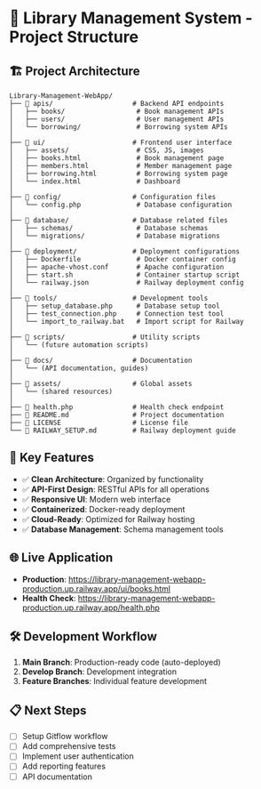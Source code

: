 # 📁 Library Management System - Project Structure

## 🏗️ **Project Architecture**

```
Library-Management-WebApp/
├── 📁 apis/                    # Backend API endpoints
│   ├── books/                  # Book management APIs
│   ├── users/                  # User management APIs
│   └── borrowing/              # Borrowing system APIs
│
├── 📁 ui/                      # Frontend user interface
│   ├── assets/                 # CSS, JS, images
│   ├── books.html              # Book management page
│   ├── members.html            # Member management page
│   ├── borrowing.html          # Borrowing system page
│   └── index.html              # Dashboard
│
├── 📁 config/                  # Configuration files
│   └── config.php              # Database configuration
│
├── 📁 database/                # Database related files
│   ├── schemas/                # Database schemas
│   └── migrations/             # Database migrations
│
├── 📁 deployment/              # Deployment configurations
│   ├── Dockerfile              # Docker container config
│   ├── apache-vhost.conf       # Apache configuration
│   ├── start.sh                # Container startup script
│   └── railway.json            # Railway deployment config
│
├── 📁 tools/                   # Development tools
│   ├── setup_database.php      # Database setup tool
│   ├── test_connection.php     # Connection test tool
│   └── import_to_railway.bat   # Import script for Railway
│
├── 📁 scripts/                 # Utility scripts
│   └── (future automation scripts)
│
├── 📁 docs/                    # Documentation
│   └── (API documentation, guides)
│
├── 📁 assets/                  # Global assets
│   └── (shared resources)
│
├── 🔧 health.php               # Health check endpoint
├── 📄 README.md                # Project documentation
├── 📄 LICENSE                  # License file
└── 📄 RAILWAY_SETUP.md         # Railway deployment guide
```

## 🚀 **Key Features**

- ✅ **Clean Architecture**: Organized by functionality
- ✅ **API-First Design**: RESTful APIs for all operations
- ✅ **Responsive UI**: Modern web interface
- ✅ **Containerized**: Docker-ready deployment
- ✅ **Cloud-Ready**: Optimized for Railway hosting
- ✅ **Database Management**: Schema management tools

## 🌐 **Live Application**

- **Production**: https://library-management-webapp-production.up.railway.app/ui/books.html
- **Health Check**: https://library-management-webapp-production.up.railway.app/health.php

## 🛠️ **Development Workflow**

1. **Main Branch**: Production-ready code (auto-deployed)
2. **Develop Branch**: Development integration
3. **Feature Branches**: Individual feature development

## 📋 **Next Steps**

- [ ] Setup Gitflow workflow
- [ ] Add comprehensive tests
- [ ] Implement user authentication
- [ ] Add reporting features
- [ ] API documentation
